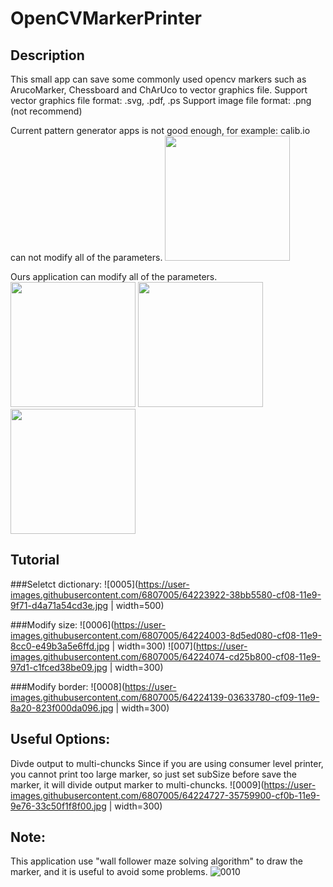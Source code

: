 # OpenCVMarkerPrinter

## Description
This small app can save some commonly used opencv markers such as ArucoMarker, Chessboard and ChArUco to vector graphics file.
Support vector graphics file format: .svg, .pdf, .ps
Support image file format: .png (not recommend)

Current pattern generator apps is not good enough, for example: calib.io can not modify all of the parameters.
<img src="https://user-images.githubusercontent.com/6807005/64223512-e0d01f00-cf06-11e9-8a47-962b0501eed5.jpg" width="whatever" height="200" />

Ours application can modify all of the parameters.
<img src="https://user-images.githubusercontent.com/6807005/64223560-0c530980-cf07-11e9-9d3c-878fad3c9424.jpg" width="whatever" height="200" />
<img src="https://user-images.githubusercontent.com/6807005/64223863-0e699800-cf08-11e9-84ae-37c1b0bee140.jpg" width="whatever" height="200" />
<img src="https://user-images.githubusercontent.com/6807005/64223869-11fd1f00-cf08-11e9-8cf3-5be5fa3e5391.jpg" width="whatever" height="200" />

## Tutorial
###Seletct dictionary:
![0005](https://user-images.githubusercontent.com/6807005/64223922-38bb5580-cf08-11e9-9f71-d4a71a54cd3e.jpg | width=500)

###Modify size:
![0006](https://user-images.githubusercontent.com/6807005/64224003-8d5ed080-cf08-11e9-8cc0-e49b3a5e6ffd.jpg | width=300)
![007](https://user-images.githubusercontent.com/6807005/64224074-cd25b800-cf08-11e9-97d1-c1fced38be09.jpg | width=300)

###Modify border:
![0008](https://user-images.githubusercontent.com/6807005/64224139-03633780-cf09-11e9-8a20-823f000da096.jpg | width=300)

## Useful Options:
Divde output to multi-chuncks
Since if you are using consumer level printer, you cannot print too large marker, so just set subSize before save the marker, it will divide output marker to multi-chuncks.
![0009](https://user-images.githubusercontent.com/6807005/64224727-35759900-cf0b-11e9-9e76-33c50f1f8f00.jpg | width=300)

## Note:
This application use "wall follower maze solving algorithm" to draw the marker, and it is useful to avoid some problems.
![0010](https://user-images.githubusercontent.com/6807005/64225328-84243280-cf0d-11e9-9ee6-2aabc21196d4.jpg)
